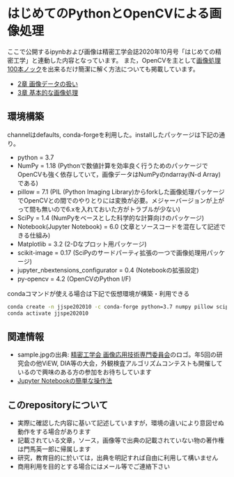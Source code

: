 # はじめてのPythonとOpenCVによる画像処理
ここで公開するipynbおよび画像は精密工学会誌2020年10月号「はじめての精密工学」と連動した内容となっています。
また，OpenCVを主として[画像処理100本ノック](https://yoyoyo-yo.github.io/Gasyori100knock/)を出来るだけ簡潔に解く方法についても掲載しています。

* [2章 画像データの扱い](https://github.com/eiichiromomma/jjspe202010/blob/master/notebooks/2_IO.ipynb)
* [3章 基本的な画像処理](https://github.com/eiichiromomma/jjspe202010/blob/master/notebooks/3_Kihon.ipynb)

## 環境構築
channelはdefaults, conda-forgeを利用した。installしたパッケージは下記の通り。
* python = 3.7
* NumPy = 1.18 (Pythonで数値計算を効率良く行うためのパッケージでOpenCVも強く依存していて，画像データはNumPyのndarray(N-d Array)である)
* pillow = 7.1 (PIL (Python Imaging Library)からforkした画像処理パッケージでOpenCVとの間でのやりとりには変換が必要。メジャーバージョンが上がって間も無いので6.xを入れておいた方がトラブルが少ない)
* SciPy = 1.4 (NumPyをベースとした科学的な計算向けのパッケージ)
* Notebook(Jupyter Notebook) = 6.0 (文章とソースコードを混在して記述できる仕組み)
* Matplotlib = 3.2 (2-Dなプロット用パッケージ)
* scikit-image = 0.17 (SciPyのサードパーティ拡張の一つで画像処理用パッケージ)
* jupyter_nbextensions_configurator = 0.4 (Notebookの拡張設定)
* py-opencv = 4.2 (OpenCVのPython I/F)

condaコマンドが使える場合は下記で仮想環境が構築・利用できる
```bash
conda create -n jjspe202010 -c conda-forge python=3.7 numpy pillow scipy notebook matplotlib scikit-image jupyter_nbextensions_configurator py-opencv
conda activate jjspe202010
```

## 関連情報

* sample.jpgの出典: [精密工学会 画像応用技術専門委員会](http://www.tc-iaip.org/index.shtml)のロゴ。年5回の研究会の他ViEW, DIA等の大会，外観検査アルゴリズムコンテストも開催しているので興味のある方の参加をお待ちしています
* [Jupyter Notebookの簡単な操作法](https://github.com/eiichiromomma/CVMLAB/wiki/Python-Jupyter)


## このrepositoryについて
* 実際に確認した内容に基いて記述していますが，環境の違いにより意図せぬ動作をする場合があります
* 記載されている文章，ソース，画像等で出典の記載されていない物の著作権は門馬英一郎に帰属します
* 研究，教育目的に於いては，出典を明記すれば自由に利用して構いません
* 商用利用を目的とする場合にはメール等でご連絡下さい
